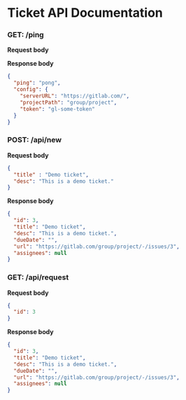 # Ticket API Documentation

### GET: /ping

**Request body**

**Response body**
```json
{
  "ping": "pong",
  "config": {
    "serverURL": "https://gitlab.com/",
    "projectPath": "group/project",
    "token": "gl-some-token"
  }
}
```

### POST: /api/new

**Request body**
```json
{
  "title" : "Demo ticket",
  "desc": "This is a demo ticket."
}
```
**Response body**
```json
{
  "id": 3,
  "title": "Demo ticket",
  "desc": "This is a demo ticket.",
  "dueDate": "",
  "url": "https://gitlab.com/group/project/-/issues/3",
  "assignees": null
}
```

### GET: /api/request

**Request body**
```json
{
  "id": 3
}
```
**Response body**
```json
{
  "id": 3,
  "title": "Demo ticket",
  "desc": "This is a demo ticket.",
  "dueDate": "",
  "url": "https://gitlab.com/group/project/-/issues/3",
  "assignees": null
}
```
